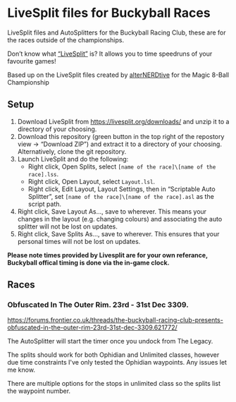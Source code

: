 # LiveSplit files for Buckyball Races

LiveSplit files and AutoSplitters for the Buckyball Racing Club, these are for the races outside of the championships.

Don’t know what [“LiveSplit”](https://livesplit.org) is? It allows you to time speedruns of your favourite games!

Based up on the LiveSplit files created by [alterNERDtive](https://github.com/alterNERDtive/LiveSplit-Elite-Magic-8-Ball-Championship) for the Magic 8-Ball Championship 

## Setup

1. Download LiveSplit from <https://livesplit.org/downloads/> and unzip it to a directory of your choosing.
2. Download this repository (green button in the top right of the repostory view → “Download ZIP”) and extract it to a directory of your choosing. Alternatively, clone the git repository.
3. Launch LiveSplit and do the following:
   - Right click, Open Splits, select `[name of the race]\[name of the race].lss`.
   - Right click, Open Layout, select `Layout.lsl`.
   - Right click, Edit Layout, Layout Settings, then in “Scriptable Auto Splitter”, set `[name of the race]\[name of the race].asl` as the script path.
4. Right click, Save Layout As…, save to wherever. This means your changes in the layout (e.g. changing colours) and associating the auto splitter will not be lost on updates.
5. Right click, Save Splits As…, save to wherever. This ensures that your personal times will not be lost on updates.

**Please note times provided by Livesplit are for your own referance, Buckyball offical timing is done via the in-game clock.**


## Races

### Obfuscated In The Outer Rim. 23rd - 31st Dec 3309.

<https://forums.frontier.co.uk/threads/the-buckyball-racing-club-presents-obfuscated-in-the-outer-rim-23rd-31st-dec-3309.621772/>

The AutoSplitter will start the timer once you undock from The Legacy. 

The splits should work for both Ophidian and Unlimited classes, however due time constraints I've only tested the Ophidian waypoints. Any issues let me know.

There are multiple options for the stops in unlimited class so the splits list the waypoint number.

